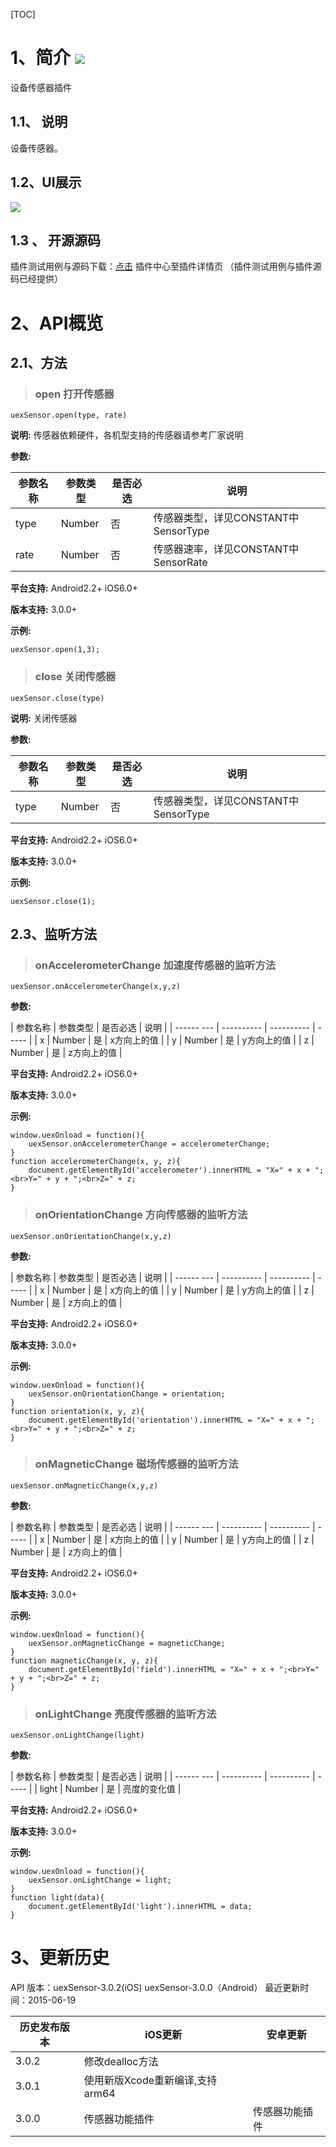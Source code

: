 ﻿[TOC]
# 1、简介 [![](http://appcan-download.oss-cn-beijing.aliyuncs.com/%E5%85%AC%E6%B5%8B%2Fgf.png)]()
设备传感器插件
## 1.1、 说明
设备传感器。
## 1.2、UI展示
 ![](http://newdocx.appcan.cn/docximg/124447l2015i6u16n.png)
## 1.3 、 开源源码
插件测试用例与源码下载：[点击](http://plugin.appcan.cn/details.html?id=185_index) 插件中心至插件详情页 （插件测试用例与插件源码已经提供）

# 2、API概览

## 2.1、方法

> ### open 打开传感器

`uexSensor.open(type, rate)`

**说明:**
传感器依赖硬件，各机型支持的传感器请参考厂家说明

**参数:**

|  参数名称 | 参数类型  | 是否必选  |  说明 |
| ------------ | ------------ | ------------ | ------------ |
|  type  | Number | 否 | 传感器类型，详见CONSTANT中SensorType |
|  rate  | Number | 否 | 传感器速率，详见CONSTANT中SensorRate |

**平台支持:**
Android2.2+
iOS6.0+

**版本支持:**
3.0.0+

**示例:**

```
uexSensor.open(1,3);
```

> ### close 关闭传感器

`uexSensor.close(type)`

**说明:**
关闭传感器

**参数:**

|  参数名称 | 参数类型  | 是否必选  |  说明 |
| ------------ | ------------ | ------------ | ------------ |
|  type | Number | 否 | 传感器类型，详见CONSTANT中SensorType |

**平台支持:**
Android2.2+	
iOS6.0+	

**版本支持:**
3.0.0+	

**示例:**
```
uexSensor.close(1);
```
			  
## 2.3、监听方法

> ### onAccelerometerChange 加速度传感器的监听方法

`uexSensor.onAccelerometerChange(x,y,z)`

**参数:**

|  参数名称 | 参数类型  | 是否必选  |  说明 |
| ------ --- | ---------- | ---------- | ----- |
| x | Number | 是 | x方向上的值 |
| y | Number | 是 | y方向上的值 |
| z | Number | 是 | z方向上的值 |

**平台支持:**
Android2.2+
iOS6.0+

**版本支持:**
3.0.0+

**示例:**
```
window.uexOnload = function(){
	uexSensor.onAccelerometerChange = accelerometerChange;
}
function accelerometerChange(x, y, z){
	document.getElementById('accelerometer').innerHTML = "X=" + x + ";<br>Y=" + y + ";<br>Z=" + z;
}
```

> ###  onOrientationChange 方向传感器的监听方法

`uexSensor.onOrientationChange(x,y,z)`

**参数:**

|  参数名称 | 参数类型  | 是否必选  |  说明 |
| ------ --- | ---------- | ---------- | ----- |
| x | Number | 是 | x方向上的值 |
| y | Number | 是 | y方向上的值 |
| z | Number | 是 | z方向上的值 |

**平台支持:**
Android2.2+
iOS6.0+

**版本支持:**
3.0.0+

**示例:**
```
window.uexOnload = function(){
	uexSensor.onOrientationChange = orientation;
}
function orientation(x, y, z){
	document.getElementById('orientation').innerHTML = "X=" + x + ";<br>Y=" + y + ";<br>Z=" + z;
}
```

> ### onMagneticChange 磁场传感器的监听方法

`uexSensor.onMagneticChange(x,y,z)`

**参数:**

|  参数名称 | 参数类型  | 是否必选  |  说明 |
| ------ --- | ---------- | ---------- | ----- |
| x | Number | 是 | x方向上的值 |
| y | Number | 是 | y方向上的值 |
| z | Number | 是 | z方向上的值 |

**平台支持:**
Android2.2+
iOS6.0+

**版本支持:**
3.0.0+

**示例:**
```
window.uexOnload = function(){
	uexSensor.onMagneticChange = magneticChange;
}
function magneticChange(x, y, z){
	document.getElementById('field').innerHTML = "X=" + x + ";<br>Y=" + y + ";<br>Z=" + z;
}
```

> ### onLightChange 亮度传感器的监听方法

`uexSensor.onLightChange(light)`

**参数:**

|  参数名称 | 参数类型  | 是否必选  |  说明 |
| ------ --- | ---------- | ---------- | ----- |
| light | Number | 是 | 亮度的变化值 |

**平台支持:**
Android2.2+
iOS6.0+

**版本支持:**
3.0.0+

**示例:**
```
window.uexOnload = function(){
	uexSensor.onLightChange = light;
}
function light(data){
	document.getElementById('light').innerHTML = data;
}
```

# 3、更新历史
 API 版本：uexSensor-3.0.2(iOS) uexSensor-3.0.0（Android）
最近更新时间：2015-06-19

|  历史发布版本 | iOS更新  | 安卓更新  |
| ------------ | ------------ | ------------ |
| 3.0.2  |  修改dealloc方法 |   |
| 3.0.1  | 使用新版Xcode重新编译,支持arm64  | |
| 3.0.0  | 传感器功能插件  | 传感器功能插件|
 